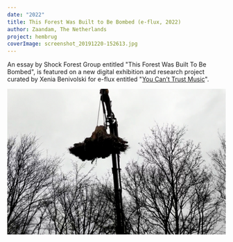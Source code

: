 ```yaml
---
date: "2022"
title: This Forest Was Built to Be Bombed (e-flux, 2022)
author: Zaandam, The Netherlands
project: hembrug
coverImage: screenshot_20191220-152613.jpg
---
```

An essay by Shock Forest Group entitled "This Forest Was Built To Be Bombed", is featured on a new digital exhibition and research project curated by Xenia Benivolski for e-flux entitled "[You Can’t Trust Music](https://yctm.e-flux.com/sonic-boom)".

![](this-forest-was-built-to-be-bombed-sfg-04.jpg)